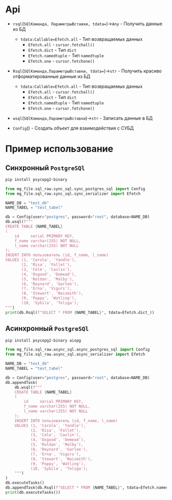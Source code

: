 # Api

- `rsql`(`SQlКоманда, ПараметрыВставки, tdata=`)->`Any` - Получить данные из БД
    - `tdata:Callable=Efetch.all` - Тип возвращаемых данных
        - `Efetch.all` - `cursor.fetchall()`
        - `Efetch.dict` - Тип `dict`
        - `Efetch.namedtuple` - Тип `namedtuple`
        - `Efetch.one` - `cursor.fetchone()`

- `Rsql`(`SQlКоманда,ПараметрыВставки, tdata=`)->`str` - Получить красиво отформатированные данные из БД
    - `tdata:Callable=Efetch.all` - Тип возвращаемых данных
        - `Efetch.all` - `cursor.fetchall()`
        - `Efetch.dict` - Тип `dict`
        - `Efetch.namedtuple` - Тип `namedtuple`
        - `Efetch.one` - `cursor.fetchone()`

- `wsql`(`SQlКоманда,ПараметрыВставки`)->`str` - Записать данные в БД

- `Config`() - Создать объект для взаимодействия с СУБД

# Пример использование

## Синхронный `PostgreSQl`

```bash
pip install psycopg2-binary
```

```python
from mg_file.sql_raw.sync_sql.sync_postgres_sql import Config
from mg_file.sql_raw.sync_sql.sync_serializer import Efetch

NAME_DB = "test_db"
NAME_TABEL = "test_tabel"

db = Config(user="postgres", password="root", database=NAME_DB)
db.wsql(f"""    
CREATE TABLE {NAME_TABEL}
(
    id     serial PRIMARY KEY,
    f_name varchar(255) NOT NULL,
    l_name varchar(255) NOT NULL
);
INSERT INTO пользователь (id, f_name, l_name)
VALUES (1, 'Carola', 'Yandle'),
       (2, 'Risa', 'Follet'),
       (3, 'Cele', 'Caslin'),
       (4, 'Osgood', 'Demead'),
       (5, 'Roldan', 'Malby'),
       (6, 'Reynard', 'Garlee'),
       (7, 'Erna', 'Vigurs'),
       (8, 'Stewart', 'Naismith'),
       (9, 'Poppy', 'Watling'),
       (10, 'Sybila', 'Teliga');
""")
print(db.Rsql(f"SELECT * FROM {NAME_TABEL}", tdata=Efetch.dict_))
```

## Асинхронный `PostgreSQl`

```bash
pip install psycopg2-binary aiopg
```

```python
from mg_file.sql_raw.async_sql.async_postgres_sql import Config
from mg_file.sql_raw.async_sql.async_serializer import Efetch

NAME_DB = "test_db"
NAME_TABEL = "test_tabel"

db = Config(user="postgres", password="root", database=NAME_DB)
db.appendTask(
    db.wsql(f"""    
    CREATE TABLE {NAME_TABEL}
    (
        id     serial PRIMARY KEY,
        f_name varchar(255) NOT NULL,
        l_name varchar(255) NOT NULL
    );
    INSERT INTO пользователь (id, f_name, l_name)
    VALUES (1, 'Carola', 'Yandle'),
           (2, 'Risa', 'Follet'),
           (3, 'Cele', 'Caslin'),
           (4, 'Osgood', 'Demead'),
           (5, 'Roldan', 'Malby'),
           (6, 'Reynard', 'Garlee'),
           (7, 'Erna', 'Vigurs'),
           (8, 'Stewart', 'Naismith'),
           (9, 'Poppy', 'Watling'),
           (10, 'Sybila', 'Teliga');
    """)
)
db.executeTasks()
db.appendTask(db.Rsql(f"SELECT * FROM {NAME_TABEL}", tdata=Efetch.namedtuple))
print(db.executeTasks())
```